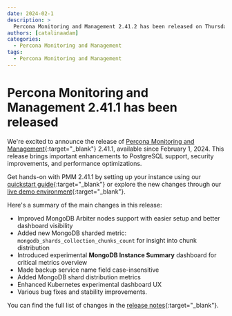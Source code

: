 ```yaml
---
date: 2024-02-1
description: >
  Percona Monitoring and Management 2.41.2 has been released on Thursday, February 1, 2024.
authors: [catalinaadam]
categories:
  - Percona Monitoring and Management
tags:
  - Percona Monitoring and Management
---
```


# Percona Monitoring and Management 2.41.1 has been released

<!-- more -->

We're excited to announce the release of 
[Percona Monitoring and Management](https://docs.percona.com/percona-monitoring-and-management/index.html){:target="_blank"} 2.41.1, available since February 1, 2024. This release brings important enhancements to PostgreSQL support, security improvements, and performance optimizations.

Get hands-on with PMM 2.41.1 by setting up your instance using our [quickstart guide](https://docs.percona.com/percona-monitoring-and-management/quickstart/index.html){:target="_blank"} or explore the new changes through our [live demo environment](https://pmmdemo.percona.com){:target="_blank"}.


Here's a summary of the main changes in this release:

- Improved MongoDB Arbiter nodes support with easier setup and better dashboard visibility
- Added new MongoDB sharded metric: `mongodb_shards_collection_chunks_count` for insight into chunk distribution
- Introduced experimental **MongoDB Instance Summary** dashboard for critical metrics overview
- Made backup service name field case-insensitive
- Added MongoDB shard distribution metrics
- Enhanced Kubernetes experimental dashboard UX
- Various bug fixes and stability improvements.

You can find the full list of changes in the [release notes](https://docs.percona.com/percona-monitoring-and-management/release-notes/2.41.1.html){:target="_blank"}.







